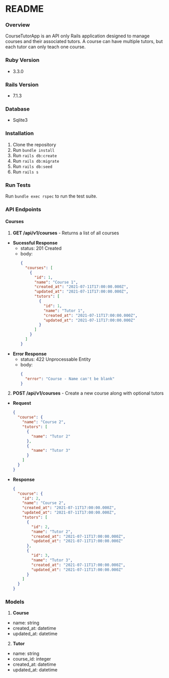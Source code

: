 # README

### Overview
CourseTutorApp is an API only Rails application designed to manage courses and their associated tutors. A course can have multiple tutors, but each tutor can only teach one course.

### Ruby Version
- 3.3.0

### Rails Version
- 7.1.3

### Database
- Sqlite3

### Installation

1. Clone the repository
2. Run `bundle install`
3. Run `rails db:create`
4. Run `rails db:migrate`
5. Run `rails db:seed`
6. Run `rails s`

### Run Tests
Run `bundle exec rspec` to run the test suite.

### API Endpoints

#### Courses

1. **GET /api/v1/courses** - Returns a list of all courses
  - **Sucessful Response**
    - status: 201 Created
    - body:
      ```json
      {
        "courses": [
          {
            "id": 1,
            "name": "Course 1",
            "created_at": "2021-07-11T17:00:00.000Z",
            "updated_at": "2021-07-11T17:00:00.000Z",
            "tutors": [
              {
                "id": 1,
                "name": "Tutor 1",
                "created_at": "2021-07-11T17:00:00.000Z",
                "updated_at": "2021-07-11T17:00:00.000Z"
              }
            ]
          }
        ]
      }
      ```
  - **Error Response**
    - status: 422 Unprocessable Entity
    - body:
      ```json
      {
        "error": "Course - Name can't be blank"
      }
      ```
2. **POST /api/v1/courses** - Create a new course along with optional tutors
  - **Request**
    ```json
    {
      "course": {
        "name": "Course 2",
        "tutors": [
          {
            "name": "Tutor 2"
          },
          {
            "name": "Tutor 3"
          }
        ]
      }
    }
    ```
  - **Response**
    ```json
    {
      "course": {
        "id": 2,
        "name": "Course 2",
        "created_at": "2021-07-11T17:00:00.000Z",
        "updated_at": "2021-07-11T17:00:00.000Z",
        "tutors": [
          {
            "id": 2,
            "name": "Tutor 2",
            "created_at": "2021-07-11T17:00:00.000Z",
            "updated_at": "2021-07-11T17:00:00.000Z"
          },
          {
            "id": 3,
            "name": "Tutor 3",
            "created_at": "2021-07-11T17:00:00.000Z",
            "updated_at": "2021-07-11T17:00:00.000Z"
          }
        ]
      }
    }
    ```


### Models

1. **Course**
  - name: string
  - created_at: datetime
  - updated_at: datetime
2. **Tutor**
  - name: string
  - course_id: integer
  - created_at: datetime
  - updated_at: datetime
